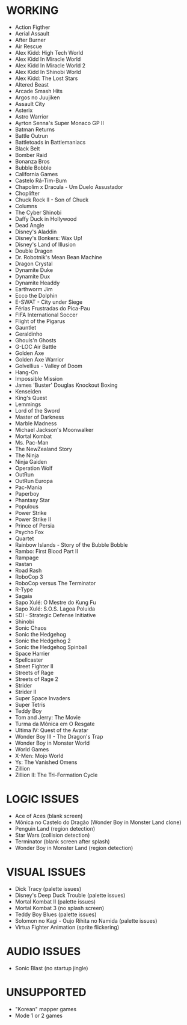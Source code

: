 # WORKING
* Action Figther
* Aerial Assault
* After Burner
* Air Rescue
* Alex Kidd: High Tech World
* Alex Kidd In Miracle World
* Alex Kidd In Miracle World 2
* Alex Kidd In Shinobi World
* Alex Kidd: The Lost Stars
* Altered Beast
* Arcade Smash Hits
* Argos no Juujiken
* Assault City
* Asterix
* Astro Warrior 
* Ayrton Senna's Super Monaco GP II
* Batman Returns
* Battle Outrun
* Battletoads in Battlemaniacs
* Black Belt
* Bomber Raid
* Bonanza Bros
* Bubble Bobble
* California Games
* Castelo Rá-Tim-Bum
* Chapolim x Dracula - Um Duelo Assustador
* Choplifter
* Chuck Rock II - Son of Chuck
* Columns
* The Cyber Shinobi
* Daffy Duck in Hollywood
* Dead Angle
* Disney's Aladdin 
* Disney's Bonkers: Wax Up!
* Disney's Land of Illusion
* Double Dragon
* Dr. Robotnik's Mean Bean Machine
* Dragon Crystal
* Dynamite Duke
* Dynamite Dux
* Dynamite Headdy
* Earthworm Jim 
* Ecco the Dolphin
* E-SWAT - City under Siege
* Férias Frustradas do Pica-Pau
* FIFA International Soccer
* Flight of the Pigarus
* Gauntlet
* Geraldinho
* Ghouls'n Ghosts
* G-LOC Air Battle
* Golden Axe
* Golden Axe Warrior 
* Golvellius - Valley of Doom
* Hang-On
* Impossible Mission
* James 'Buster' Douglas Knockout Boxing
* Kenseiden
* King's Quest
* Lemmings
* Lord of the Sword
* Master of Darkness
* Marble Madness
* Michael Jackson's Moonwalker
* Mortal Kombat
* Ms. Pac-Man
* The NewZealand Story
* The Ninja
* Ninja Gaiden
* Operation Wolf
* OutRun
* OutRun Europa
* Pac-Mania
* Paperboy
* Phantasy Star
* Populous
* Power Strike
* Power Strike II
* Prince of Persia
* Psycho Fox
* Quartet
* Rainbow Islands - Story of the Bubble Bobble
* Rambo: First Blood Part II
* Rampage
* Rastan
* Road Rash
* RoboCop 3
* RoboCop versus The Terminator
* R-Type
* Sagaia
* Sapo Xulé: O Mestre do Kung Fu
* Sapo Xulé: S.O.S. Lagoa Poluida
* SDI - Strategic Defense Initiative
* Shinobi
* Sonic Chaos
* Sonic the Hedgehog
* Sonic the Hedgehog 2
* Sonic the Hedgehog Spinball
* Space Harrier
* Spellcaster
* Street Fighter II
* Streets of Rage
* Streets of Rage 2
* Strider
* Strider II
* Super Space Invaders
* Super Tetris
* Teddy Boy
* Tom and Jerry: The Movie
* Turma da Mônica em O Resgate
* Ultima IV: Quest of the Avatar
* Wonder Boy III - The Dragon's Trap
* Wonder Boy in Monster World
* World Games
* X-Men: Mojo World
* Ys: The Vanished Omens
* Zillion
* Zillion II: The Tri-Formation Cycle

# LOGIC ISSUES
* Ace of Aces (blank screen)
* Mônica no Castelo do Dragão (Wonder Boy in Monster Land clone)
* Penguin Land (region detection)
* Star Wars (collision detection)
* Terminator (blank screen after splash)
* Wonder Boy in Monster Land (region detection)

# VISUAL ISSUES
* Dick Tracy (palette issues)
* Disney's Deep Duck Trouble (palette issues)
* Mortal Kombat II (palette issues)
* Mortal Kombat 3 (no splash screen)
* Teddy Boy Blues (palette issues)
* Solomon no Kagi - Oujo Rihita no Namida (palette issues)
* Virtua Fighter Animation (sprite flickering)

# AUDIO ISSUES
* Sonic Blast (no startup jingle)

# UNSUPPORTED
* "Korean" mapper games
* Mode 1 or 2 games